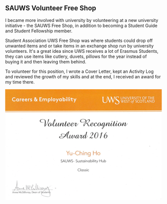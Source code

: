 ## SAUWS Volunteer Free Shop

I became more involved with university by volunteering at a new university initiative - the SAUWS Free Shop, in addition to becoming a Student Guide and Student Fellowship member.

Student Association UWS Free Shop was where students could drop off unwanted items and or take items in an exchange shop run by university volunteers. It's a great idea since UWS receives a lot of Erasmus Students, they can use items like cutlery, duvets, pillows for the year instead of buying it and then leaving them behind.

To volunteer for this position, I wrote a Cover Letter, kept an Activity Log and reviewed the growth of my skills and at the end, I received an award for my time there.

<p align="center">
  <img src="https://github.com/yuchingho/University/blob/master/Events/2015.09.23%20to%202015.11.26%20-%20SAUWS%20Volunteer%20Free%20Shop/Certificate%20Volunteer.png" alt="Certificate Volunteer"/>
</p>